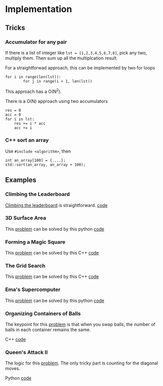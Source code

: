 # Implementation

## Tricks

### Accumulator for any pair
If there is a list of integer like
```lst = [1,2,3,4,5,6,7,8]```, pick any two, multiply them. Then sum up all the multiplcation
result.

For a straightforwad approach, this can be implemented by two for loops

``` 
for i in range(len(lst)):
        for j in range(i + 1, len(lst))
```
This approach has a O(N<sup>2</sup>). 

There is a O(N) approach using two accumulators
```
res = 0
acc = 0
for i in lst:
    res += i * acc
    acc += i
```
### C++ sort an array
Use ```#include <algorithm>```, then 
```
int an_array[100] = {....};
std::sort(an_array, an_array + 100);
```
        
## Examples

### Climbing the Leaderboard
[Climbing the leaderboard](https://www.hackerrank.com/challenges/climbing-the-leaderboard/problem) is straightforward.
[code](climbing_the_leaderboard.py)

### 3D Surface Area
This [problem](https://www.hackerrank.com/challenges/3d-surface-area/problem) can be solved 
by this python [code](3d_surface_area.py)

### Forming a Magic Square
This [problem](https://www.hackerrank.com/challenges/magic-square-forming/problem) can be solved
by this C++ [code](magic_square_forming.cpp)

### The Grid Search
This [problem](https://www.hackerrank.com/challenges/the-grid-search/problem) can be solved by 
this C++ [code](the_grid_search.cpp)

### Ema's Supercomputer
This [problem](https://www.hackerrank.com/challenges/two-pluses/problem) can be solved by
this python [code](emas_supercomputer.py)

### Organizing Containers of Balls
The keypoint for this [problem](https://www.hackerrank.com/challenges/organizing-containers-of-balls/copy-from/128756445) 
is that when you swap balls, the number of balls in each container remains the same. 

C++ [code](organizing_containers_of_balls.cpp)

### Queen's Attack II
The logic for this [problem](https://www.hackerrank.com/challenges/queens-attack-2/problem). The
only tricky part is counting for the diagonal moves. 

Python [code](queens_attack.py)